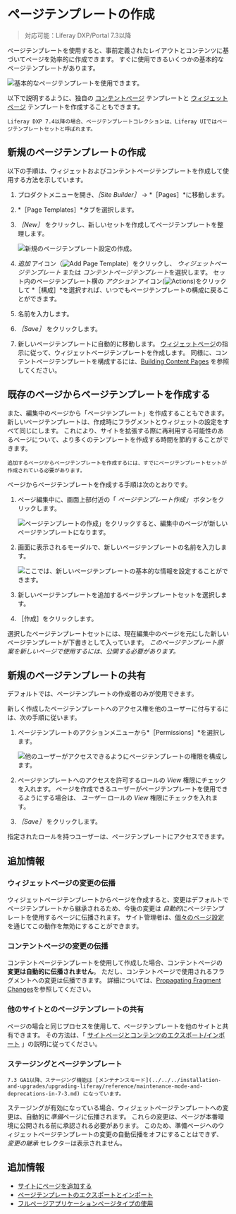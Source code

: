 # ページテンプレートの作成

> 対応可能：Liferay DXP/Portal 7.3以降

ページテンプレートを使用すると、事前定義されたレイアウトとコンテンツに基づいてページを効率的に作成できます。 すぐに使用できるいくつかの基本的なページテンプレートがあります。

![基本的なページテンプレートを使用できます。](./creating-a-page-template/images/01.png)

以下で説明するように、独自の [コンテントページ](../using-content-pages.md) テンプレートと [ウィジェットページ](../understanding-pages/understanding-pages.md#widget-pages) テンプレートを作成することもできます。

```{note}
Liferay DXP 7.4以降の場合、ページテンプレートコレクションは、Liferay UIではページテンプレートセットと呼ばれます。
```

## 新規のページテンプレートの作成

以下の手順は、ウィジェットおよびコンテントページテンプレートを作成して使用する方法を示しています。

1. プロダクトメニューを開き、*［Site Builder］* &rarr; *［Pages］*に移動します。

1. *［Page Templates］*タブを選択します。

1. *［New］* をクリックし、新しいセットを作成してページテンプレートを整理します。

    ![新規のページテンプレート設定の作成。](./creating-a-page-template/images/02.png)

1. *追加* アイコン（![Add Page Template](../../../images/icon-add.png)）をクリックし、 *ウィジェットページテンプレート* または *コンテントページテンプレート*を選択します。 セット内のページテンプレート横の *アクション* アイコン(![Actions](../../../images/icon-actions.png))をクリックして *［構成］*を選択すれば、いつでもページテンプレートの構成に戻ることができます。

1. 名前を入力します。

1. *［Save］* をクリックします。

1. 新しいページテンプレートに自動的に移動します。 [ウィジェットページ](../understanding-pages/understanding-pages.md#widget-pages)の指示に従って、ウィジェットページテンプレートを作成します。 同様に、コンテントページテンプレートを構成するには、[Building Content Pages](../using-content-pages/adding-elements-to-content-pages.md) を参照してください。

## 既存のページからページテンプレートを作成する

また、編集中のページから「ページテンプレート」を作成することもできます。 新しいページテンプレートは、作成時にフラグメントとウィジェットの設定をすべて同じにします。 これにより、サイトを拡張する際に再利用する可能性のあるページについて、より多くのテンプレートを作成する時間を節約することができます。

```{note}
追加するページからページテンプレートを作成するには、すでにページテンプレートセットが作成されている必要があります。
```

ページからページテンプレートを作成する手順は次のとおりです。

1. ページ編集中に、画面上部付近の「 *ページテンプレート作成」* ボタンをクリックします。

    ![ページテンプレートの作成」をクリックすると、編集中のページが新しいページテンプレートになります。](./creating-a-page-template/images/03.png)

1. 画面に表示されるモーダルで、新しいページテンプレートの名前を入力します。

    ![ここでは、新しいページテンプレートの基本的な情報を設定することができます。](./creating-a-page-template/images/04.png)

1. 新しいページテンプレートを追加するページテンプレートセットを選択します。

1. ［作成］をクリックします。

選択したページテンプレートセットには、現在編集中のページを元にした新しいページテンプレートが下書きとして入っています。 *このページテンプレート原案を新しいページで使用するには、公開する必要があります。*

## 新規のページテンプレートの共有

デフォルトでは、ページテンプレートの作成者のみが使用できます。

新しく作成したページテンプレートへのアクセス権を他のユーザーに付与するには、次の手順に従います。

1. ページテンプレートのアクションメニューから*［Permissions］*を選択します。

    ![他のユーザーがアクセスできるようにページテンプレートの権限を構成します。](./creating-a-page-template/images/05.png)

1. ページテンプレートへのアクセスを許可するロールの *View* 権限にチェックを入れます。 ページを作成できるユーザーがページテンプレートを使用できるようにする場合は、 *ユーザー* ロールの *View* 権限にチェックを入れます。

1. *［Save］* をクリックします。

指定されたロールを持つユーザーは、ページテンプレートにアクセスできます。

## 追加情報

### ウィジェットページの変更の伝播

ウィジェットページテンプレートからページを作成すると、変更はデフォルトでページテンプレートから継承されるため、今後の変更は *自動的*にページテンプレートを使用するページに伝播されます。 サイト管理者は、[個々のページ設定](../page-settings/configuring-individual-pages.md#general)を通じてこの動作を無効にすることができます。

### コンテントページの変更の伝播

コンテントページテンプレートを使用して作成した場合、コンテントページの **変更は自動的に伝播されません**。 ただし、コンテントページで使用されるフラグメントへの変更は伝播できます。 詳細については、[Propagating Fragment Changes](../page-fragments-and-widgets/using-fragments/propagating-fragment-changes.md)を参照してください。

### 他のサイトとのページテンプレートの共有

ページの場合と同じプロセスを使用して、ページテンプレートを他のサイトと共有できます。 その方法は、「 [サイトページとコンテンツのエクスポート/インポート](../../sites/exporting-importing-site-pages-and-content.md) 」の説明に従ってください。

### ステージングとページテンプレート

```{important}
7.3 GA1以降、ステージング機能は [メンテナンスモード](../../../installation-and-upgrades/upgrading-liferay/reference/maintenance-mode-and-deprecations-in-7-3.md) になっています。
```

ステージングが有効になっている場合、ウィジェットページテンプレートへの変更は、自動的に*準備*ページに伝播されます。 これらの変更は、ページが本番環境に公開される前に承認される必要があります。 このため、準備ページへのウィジェットページテンプレートの変更の自動伝播をオフにすることはできず、 *変更の継承* セレクターは表示されません。

## 追加情報

- [サイトにページを追加する](./adding-a-page-to-a-site.md)
- [ページテンプレートのエクスポートとインポート](./exporting-and-importing-page-templates.md)
- [フルページアプリケーションページタイプの使用](./using-the-full-page-application-page-type.md)
